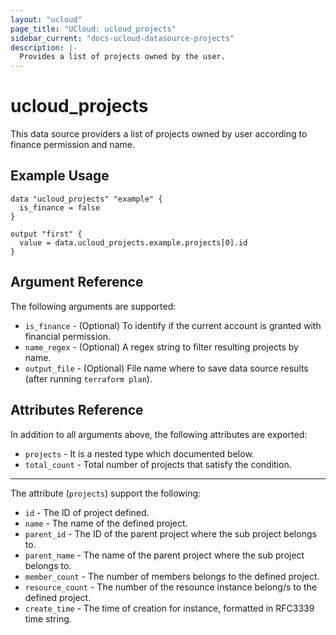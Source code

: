 ```yaml
---
layout: "ucloud"
page_title: "UCloud: ucloud_projects"
sidebar_current: "docs-ucloud-datasource-projects"
description: |-
  Provides a list of projects owned by the user.
---
```


# ucloud_projects

This data source providers a list of projects owned by user according to finance permission and name.

## Example Usage

```hcl
data "ucloud_projects" "example" {
  is_finance = false
}

output "first" {
  value = data.ucloud_projects.example.projects[0].id
}
```

## Argument Reference

The following arguments are supported:

* `is_finance` - (Optional) To identify if the current account is granted with financial permission.
* `name_regex` - (Optional) A regex string to filter resulting projects by name.
* `output_file` - (Optional) File name where to save data source results (after running `terraform plan`).

## Attributes Reference

In addition to all arguments above, the following attributes are exported:

* `projects` - It is a nested type which documented below.
* `total_count` - Total number of projects that satisfy the condition.

- - -

The attribute (`projects`) support the following:

* `id` - The ID of project defined.
* `name` - The name of the defined project.
* `parent_id` - The ID of the parent project where the sub project belongs to.
* `parent_name` - The name of the parent project where the sub project belongs to.
* `member_count` - The number of members belongs to the defined project.
* `resource_count` - The number of the resounce instance belong/s to the defined project.
* `create_time` - The time of creation for instance, formatted in RFC3339 time string.